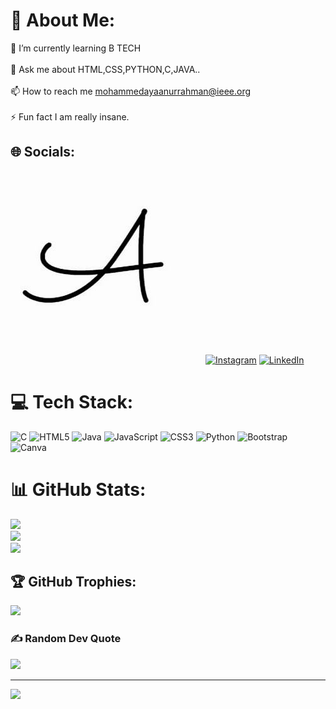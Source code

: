 # 💫 About Me: 
🌱 I’m currently learning B TECH<br><br>💬 Ask me about HTML,CSS,PYTHON,C,JAVA..<br><br>📫 How to reach me mohammedayaanurrahman@ieee.org<br><br>⚡ Fun fact I am really insane.<br>


## 🌐 Socials:
[![Website](https://github.com/ayaan9618/mysite/blob/main/img/icon.jpg?raw=true)](https://isayaan.me)
[![Instagram](https://img.shields.io/badge/Instagram-%23E4405F.svg?logo=Instagram&logoColor=white)](https://instagram.com/iyan.devop) [![LinkedIn](https://img.shields.io/badge/LinkedIn-%230077B5.svg?logo=linkedin&logoColor=white)](https://linkedin.com/in/mohammedayaanurrahman) 

# 💻 Tech Stack:
![C](https://img.shields.io/badge/c-%2300599C.svg?style=flat&logo=c&logoColor=white) ![HTML5](https://img.shields.io/badge/html5-%23E34F26.svg?style=flat&logo=html5&logoColor=white) ![Java](https://img.shields.io/badge/java-%23ED8B00.svg?style=flat&logo=openjdk&logoColor=white) ![JavaScript](https://img.shields.io/badge/javascript-%23323330.svg?style=flat&logo=javascript&logoColor=%23F7DF1E) ![CSS3](https://img.shields.io/badge/css3-%231572B6.svg?style=flat&logo=css3&logoColor=white) ![Python](https://img.shields.io/badge/python-3670A0?style=flat&logo=python&logoColor=ffdd54) ![Bootstrap](https://img.shields.io/badge/bootstrap-%238511FA.svg?style=flat&logo=bootstrap&logoColor=white) ![Canva](https://img.shields.io/badge/Canva-%2300C4CC.svg?style=flat&logo=Canva&logoColor=white)

# 📊 GitHub Stats:
![](https://github-readme-stats.vercel.app/api?username=AYAAN9618&theme=dark&hide_border=true&include_all_commits=false&count_private=false)<br/>
![](https://github-readme-streak-stats.herokuapp.com/?user=AYAAN9618&theme=dark&hide_border=true)<br/>
![](https://github-readme-stats.vercel.app/api/top-langs/?username=AYAAN9618&theme=dark&hide_border=true&include_all_commits=false&count_private=false&layout=compact)

## 🏆 GitHub Trophies:
![](https://github-profile-trophy.vercel.app/?username=AYAAN9618&theme=onedark&no-frame=true&no-bg=true&margin-w=4)

### ✍️ Random Dev Quote
![](https://quotes-github-readme.vercel.app/api?type=horizontal&theme=gruvbox)

---
[![](https://visitcount.itsvg.in/api?id=AYAAN9618&icon=2&color=1)](https://visitcount.itsvg.in)

